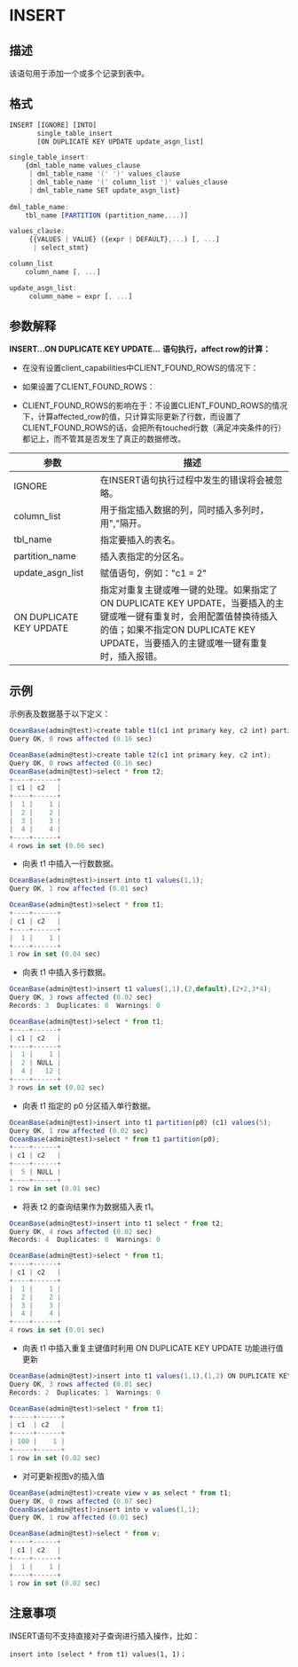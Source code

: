 INSERT 
===========================



描述 
-----------

该语句用于添加一个或多个记录到表中。

格式 
-----------

```javascript
INSERT [IGNORE] [INTO] 
       single_table_insert 
       [ON DUPLICATE KEY UPDATE update_asgn_list]

single_table_insert:
    {dml_table_name values_clause
     | dml_table_name '(' ')' values_clause
     | dml_table_name '(' column_list ')' values_clause
     | dml_table_name SET update_asgn_list}
     
dml_table_name:
    tbl_name [PARTITION (partition_name,...)]

values_clause:
     {{VALUES | VALUE} ({expr | DEFAULT},...) [, ...]
      | select_stmt}

column_list
    column_name [, ...]

update_asgn_list:
     column_name = expr [, ...]
```



参数解释 
-------------

**INSERT...ON DUPLICATE KEY UPDATE...** **语句执行，affect row的计算：** 

* 在没有设置client_capabilities中CLIENT_FOUND_ROWS的情况下：




<!-- -->



<!-- -->

* 如果设置了CLIENT_FOUND_ROWS：




<!-- -->



<!-- -->

* CLIENT_FOUND_ROWS的影响在于：不设置CLIENT_FOUND_ROWS的情况下，计算affected_row的值，只计算实际更新了行数，而设置了CLIENT_FOUND_ROWS的话，会把所有touched行数（满足冲突条件的行）都记上，而不管其是否发生了真正的数据修改。





|         **参数**          |                                                           **描述**                                                            |
|-------------------------|-----------------------------------------------------------------------------------------------------------------------------|
| IGNORE                  | 在INSERT语句执行过程中发生的错误将会被忽略。                                                                                                   |
| column_list             | 用于指定插入数据的列，同时插入多列时，用","隔开。                                                                                                  |
| tbl_name                | 指定要插入的表名。                                                                                                                   |
| partition_name          | 插入表指定的分区名。                                                                                                                  |
| update_asgn_list        | 赋值语句，例如："c1 = 2"                                                                                                            |
| ON DUPLICATE KEY UPDATE | 指定对重复主键或唯一键的处理。如果指定了ON DUPLICATE KEY UPDATE，当要插入的主键或唯一键有重复时，会用配置值替换待插入的值；如果不指定ON DUPLICATE KEY UPDATE，当要插入的主键或唯一键有重复时，插入报错。 |



示例 
-----------

示例表及数据基于以下定义：

```javascript
OceanBase(admin@test)>create table t1(c1 int primary key, c2 int) partition by key(c1) partitions 4;
Query OK, 0 rows affected (0.16 sec)

OceanBase(admin@test)>create table t2(c1 int primary key, c2 int);
Query OK, 0 rows affected (0.16 sec)
OceanBase(admin@test)>select * from t2;
+----+------+
| c1 | c2   |
+----+------+
|  1 |    1 |
|  2 |    2 |
|  3 |    3 |
|  4 |    4 |
+----+------+
4 rows in set (0.06 sec)
```



* 向表 t1 中插入一行数数据。




```javascript
OceanBase(admin@test)>insert into t1 values(1,1);
Query OK, 1 row affected (0.01 sec)

OceanBase(admin@test)>select * from t1;
+----+------+
| c1 | c2   |
+----+------+
|  1 |    1 |
+----+------+
1 row in set (0.04 sec)
```



* 向表 t1 中插入多行数据。




```javascript
OceanBase(admin@test)>insert t1 values(1,1),(2,default),(2+2,3*4);
Query OK, 3 rows affected (0.02 sec)
Records: 3  Duplicates: 0  Warnings: 0

OceanBase(admin@test)>select * from t1;
+----+------+
| c1 | c2   |
+----+------+
|  1 |    1 |
|  2 | NULL |
|  4 |   12 |
+----+------+
3 rows in set (0.02 sec)
```



* 向表 t1 指定的 p0 分区插入单行数据。




```javascript
OceanBase(admin@test)>insert into t1 partition(p0) (c1) values(5);
Query OK, 1 row affected (0.02 sec)
OceanBase(admin@test)>select * from t1 partition(p0);
+----+------+
| c1 | c2   |
+----+------+
|  5 | NULL |
+----+------+
1 row in set (0.01 sec)
```



* 将表 t2 的查询结果作为数据插入表 t1。




```javascript
OceanBase(admin@test)>insert into t1 select * from t2;
Query OK, 4 rows affected (0.02 sec)
Records: 4  Duplicates: 0  Warnings: 0

OceanBase(admin@test)>select * from t1;
+----+------+
| c1 | c2   |
+----+------+
|  1 |    1 |
|  2 |    2 |
|  3 |    3 |
|  4 |    4 |
+----+------+
4 rows in set (0.01 sec)
```



* 向表 t1 中插入重复主键值时利用 ON DUPLICATE KEY UPDATE 功能进行值更新




```javascript
OceanBase(admin@test)>insert into t1 values(1,1),(1,2) ON DUPLICATE KEY UPDATE c1=100;
Query OK, 3 rows affected (0.01 sec)
Records: 2  Duplicates: 1  Warnings: 0

OceanBase(admin@test)>select * from t1;
+-----+------+
| c1  | c2   |
+-----+------+
| 100 |    1 |
+-----+------+
1 row in set (0.02 sec)
```



* 对可更新视图v的插入值




```javascript
OceanBase(admin@test)>create view v as select * from t1;
Query OK, 0 rows affected (0.07 sec)
OceanBase(admin@test)>insert into v values(1,1);
Query OK, 1 row affected (0.01 sec)

OceanBase(admin@test)>select * from v;
+----+------+
| c1 | c2   |
+----+------+
|  1 |    1 |
+----+------+
1 row in set (0.02 sec)
```



注意事项 
-------------

INSERT语句不支持直接对子查询进行插入操作，比如：

`insert into (select * from t1) values(1, 1)；`

